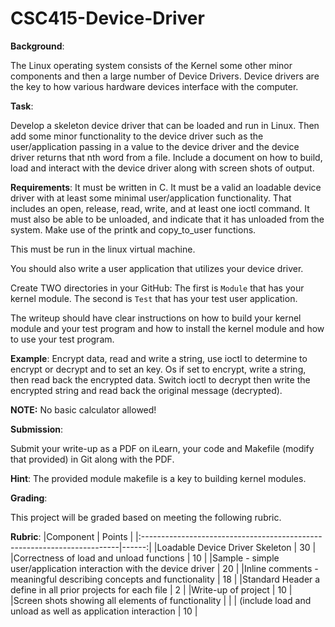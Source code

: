 # CSC415-Device-Driver
**Background**:

The Linux operating system consists of the Kernel some other minor components and then a large number of Device Drivers.  Device drivers are the key to how various hardware devices interface with the computer.

**Task**:

Develop a skeleton device driver that can be loaded and run in Linux.  Then add some minor functionality to the device driver such as the user/application passing in a value to the device driver and the device driver returns that nth word from a file.  Include a document on how to build, load and interact with the device driver along with screen shots of output.

**Requirements**:
It must be written in C.  It must be a valid an loadable device driver with at least some minimal user/application functionality. That includes an open, release, read, write, and at least one ioctl command.  It must also be able to be unloaded, and indicate that it has unloaded from the system.  Make use of the printk and copy_to_user functions.

This must be run in the linux virtual machine.

You should also write a user application that utilizes your device driver.

Create TWO directories in your GitHub:  The first is `Module` that has your kernel module.  The second is `Test` that has your test user application.

The writeup should have clear instructions on how to build your kernel module and your test program and how to install the kernel module and how to use your test program.

**Example**:
Encrypt data, read and write a string, use ioctl to determine to encrypt or decrypt and to set an key. Os if set to encrypt, write a string, then read back the encrypted data.  Switch ioctl to decrypt then write the encrypted string and read back the original message (decrypted).

**NOTE:**
No basic calculator allowed!

**Submission**:

Submit your write-up as a PDF on iLearn, your code and Makefile (modify that provided) in Git along with the PDF.

**Hint**:
The provided module makefile is a key to building kernel modules.

**Grading**:

This project will be graded based on meeting the following rubric. 

**Rubric**: 
|Component 	| Points |
|:------------------------------------------------------------------------|------:|
|Loadable Device Driver Skeleton                                          |	 30   |
|Correctness of load and unload functions                                 |	 10   |
|Sample  - simple user/application interaction with the device driver     |  	20  |
|Inline comments - meaningful describing concepts and functionality       | 	18  |
|Standard Header a define in all prior projects for each file             |  	2   |
|Write-up of project                                                      |  10   |
|Screen shots showing all elements of functionality                       |       |
|     (include load and unload as well as application interaction         |  10   |

	

	
